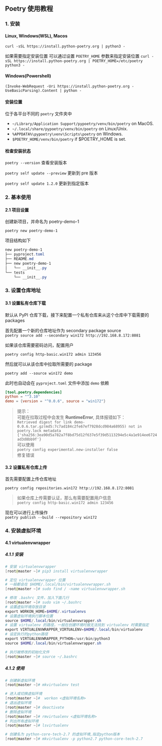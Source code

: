 ## Poetry 使用教程

### 1. 安装

#### Linux, Windows(WSL), Macos  
`curl -sSL https://install.python-poetry.org | python3 -`

如果需要指定安装位置
可以通过设置 `POETRY_HOME` 参数来指定安装位置
`curl -sSL https://install.python-poetry.org | POETRY_HOME=/etc/poetry python3 -`

#### Windows(Powershell)
`(Invoke-WebRequest -Uri https://install.python-poetry.org -UseBasicParsing).Content | python -`


#### 安装位置  
位于各平台不同的 `poetry` 文件夹中

- `~/Library/Application Support/pypoetry/venv/bin/poetry` on MacOS.
- `~/.local/share/pypoetry/venv/bin/poetry` on Linux/Unix.
- `%APPDATA%\pypoetry\venv\Scripts\poetry` on Windows.
- `$POETRY_HOME/venv/bin/poetry` if $POETRY_HOME is set.

#### 检查安装状态

`poetry --version` 查看安装版本

`poetry self update --preview` 更新到 pre 版本

`poetry self update 1.2.0` 更新到指定版本

### 2. 基本使用

#### 2.1 项目设置

创建新项目，并命名为 poetry-demo-1

`poetry new poetry-demo-1`

项目结构如下
```powershell
new poetry-demo-1
├── pyproject.toml
├── README.md
├── new poetry-demo-1
│   └── __init__.py
└── tests
    └── __init__.py
```

### 3. 设置仓库地址

#### 3.1 设置私有仓库下载

默认从 PyPI 仓库下载，接下来配置一个私有仓库来从这个仓库中下载需要的 packages

首先配置一个新的仓库地址作为 secondary package source  
`poetry source add --secondary win172 http://192.168.8.172:8081`

如果该仓库需要密码访问，配置用户

`poetry config http-basic.win172 admin 123456`

然后就可以从该仓库中拉取所需要的 package

`poetry add --source win172 demo`

此时也自动会在 `pyproject.toml` 文件中添加 `demo` 依赖

```toml
[tool.poetry.dependencies]
python = "^3.10"
demo = {version = "^0.0.6", source = "win172"}
```

> 提示：  
> 可能在拉取过程中会发生 **RuntimeError**, 具体报错如下：  
> `Retrieved digest for link demo-0.0.6.tar.gz(md5:7c7ad184c2fe67ef7928dcd984a68955) not in poetry.lock metadata {'sha256:3ea90d5a782a7f8bd75d12f637e5f39d5113294e5c4a1e914ee6724ad3d8bb9f'}`  
> 可以使用  
> `poetry config experimental.new-installer false`   
> 修复错误

#### 3.2 设置私有仓库上传

首先需要配置上传仓库地址

`poetry config repositories.win172 http://192.168.8.172:8081`

> 如果仓库上传需要认证，那么有需要配置用户信息  
> `poetry config http-basic.win172 admin 123456`

现在可以进行上传操作  
`poetry publish --build --repository win172`


### 4. 安装虚拟环境
#### 4.1 virtualenvwrapper
##### 4.1.1 安装
```powershell
# 安装 virtualenvwrapper
[root@master ~]# pip3 install virtualenvwrapper

# 定位 virtualenvwrapper 位置
# 一般都会在 $HOME/.local/bin/virtualenvwrapper.sh
[root@master ~]# sudo find / -name virtualenvwrapper.sh

# 修改 .bashrc 文件，加入下面几行
[root@master ~]# sudo vim ~/.bashrc
# 设置虚拟环境存放目录
export WORKON_HOME=$HOME/.virtualenvs
# 设置虚拟环境执行脚本位置
source $HOME/.local/bin/virtualenvwrapper.sh
# 设置 virtualenv 的路径，一般在创建环境时报无法找到 virtualenv 时需要指定
export VIRTUALENVWRAPPER_VIRTUALENV=$HOME/.local/bin/virtualenv
# 设定执行的python路径
export VIRTUALENVWRAPPER_PYTHON=/usr/bin/python3
source $HOME/.local/bin/virtualenvwrapper.sh

# 执行被修改的初始化文件
[root@master ~]# source ~/.bashrc
```

##### 4.1.2 使用
```powershell
# 创建新虚拟环境
[root@master ~]# mkvirtualenv test

# 进入或切换虚拟环境
[root@master ~]#  workon <虚拟环境名称>
# 退出虚拟环境
[root@master ~]# deactivate
# 删除虚拟环境
[root@master ~]# rmvirtualenv <虚拟环境名称>
# 列出所有虚拟环境
[root@master ~]# lsvirtualenv 

# 创建名为 python-core-tech-2.7 的虚拟环境,指定python版本
[root@master ~]# mkvirtualenv -p python2.7 python-core-tech-2.7
```
